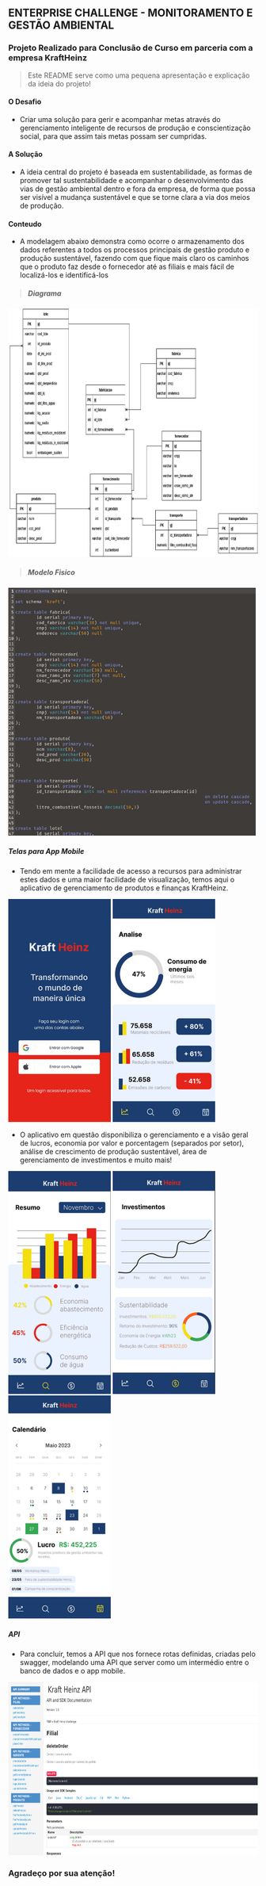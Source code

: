 ## ENTERPRISE CHALLENGE - MONITORAMENTO E GESTÃO AMBIENTAL
### Projeto Realizado para Conclusão de Curso em parceria com a empresa KraftHeinz

> Este README serve como uma pequena apresentação e explicação da ideia do projeto!

#### O Desafio
* Criar uma solução para gerir e acompanhar metas através do gerenciamento inteligente de recursos de produção e conscientização social, para que assim tais metas possam ser cumpridas.

#### A Solução
* A ideia central do projeto é baseada em sustentabilidade, as formas de promover tal sustentabilidade e acompanhar o desenvolvimento das vias de gestão ambiental dentro e fora da empresa, de forma que possa ser visível a mudança sustentável e que se torne clara a via dos meios de produção.

#### Conteudo
* A modelagem abaixo demonstra como ocorre o armazenamento dos dados referentes a todos os processos principais de gestão produto e produção sustentável, fazendo com que fique mais claro os caminhos que o produto faz desde o fornecedor até as filiais e mais fácil de localizá-los e identificá-los 

> ##### Diagrama

<img src="./Conteudo/diagrama_db.png"
title="Modelagem" width="700" height="500" />

> ##### Modelo Fisico

<img src="./photos/modelo_fisico.png"
title="fisico" width="500" height="500" />

##### Telas para App Mobile
* Tendo em mente a facilidade de acesso a recursos para administrar estes dados e uma maior facilidade de visualização, temos aqui o aplicativo de gerenciamento de produtos e finanças KraftHeinz.

<img src="./photos/login.png" title="login" width="207" height="450" /> <img src="./photos/analise.png" title="analise" width="207" height="450" />

* O aplicativo em questão disponibiliza o gerenciamento e a visão geral de lucros, economia por valor e porcentagem (separados por setor), análise de crescimento de produção sustentável, área de gerenciamento de investimentos e muito mais!

<img src="./photos/retorno_finc.png" title="retorno_finc" width="207" height="450" /> <img src="./photos/grafico.png" title="grafico" width="207" height="450" /> <img src="./photos/calendario.png" title="calendario" width="207" height="450" />

##### API

* Para concluir, temos a API que nos fornece rotas definidas, criadas pelo swagger, modelando uma API que server como um intermédio entre o banco de dados e o app mobile.

<img src="./photos/api_ex.png"
title="api_ex" width="700" height="350" />


### Agradeço por sua atenção!

